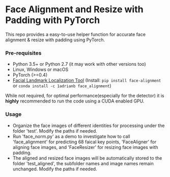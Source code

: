# Face Alignment and Resize with Padding with PyTorch

This repo provides a easy-to-use helper function for accurate face alignment & resize with padding using PyTorch.

### Pre-requisites

* Python 3.5+ or Python 2.7 (it may work with other versions too)
* Linux, Windows or macOS
* PyTorch (>=0.4)
* [Facial Landmark Localization Tool](https://arxiv.org/pdf/1703.07332.pdf) (Install: `pip install face-alignment` or `conda install -c 1adrianb face_alignment`)

While not required, for optimal performance(especially for the detector) it is **highly** recommended to run the code using a CUDA enabled GPU.

### Usage

* Organize the face images of different identities for processing under the folder 'test'. Modify the paths if needed.
* Run 'face_norm.py' as a demo to investigate how to call 'face_alignment' for predicting 68 faical key points, 'FaceAligner' for aligning face images, and 'FaceResizer' for resizing face images with padding.
* The aligned and resized face images will be automatically stored to the folder 'test_aligned', the subfolder names and image names remain unchanged. Modify the paths if needed.
